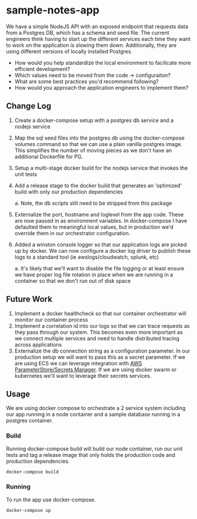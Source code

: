 # sample-notes-app

We have a simple NodeJS API with an exposed endpoint that requests data from a Postgres DB, which has a schema and seed file. The current engineers think having to start up the different services each time they want to work on the application is slowing them down. Additionally, they are using different versions of locally installed Postgres.
- How would you help standardize the local environment to facilicate more efficient development?
- Which values need to be moved from the code -> configuraiton?
- What are some best practices you'd recommend following?
- How would you approach the application engineers to implement them?

## Change Log

1. Create a docker-compose setup with a postgres db service and a nodejs service
2. Map the sql seed files into the postgres db using the docker-compose volumes command so that we can use a plain vanilla postgres image. This simplifies the number of moving pieces as we don't have an additional Dockerfile for PG.
3. Setup a multi-stage docker build for the nodejs service that invokes the unit tests
4. Add a release stage to the docker build that generates an 'optimized' build with only our production dependencies

   a. Note, the db scripts still need to be stripped from this package

5. Externalize the port, hostname and loglevel from the app code. These are now passed in as environment variables. In docker-compose I have defaulted them to meaningful local values, but in production we'd override them in our orchestrator configuration.
6. Added a winston console logger so that our application logs are picked up by docker. We can now configure a docker log driver to publish these logs to a standard tool (ie awslogs/cloudwatch, splunk, etc)

    a. It's likely that we'll want to disable the file logging or at least ensure we have proper log file rotation in place when we are running in a container so that we don't run out of disk space

## Future Work

1. Implement a docker healthcheck so that our container orchestrator will monitor our container process
2. Implement a correlation id into our logs so that we can trace requests as they pass through our system. This becomes even more important as we connect multiple services and need to handle distributed tracing across applications
3. Externalize the db connection string as a configuration parameter. In our production setup we will want to pass this as a secret parameter. If we are using ECS we can leverage integration with [AWS ParameterStore/Secrets Manager](https://docs.aws.amazon.com/AmazonECS/latest/developerguide/specifying-sensitive-data.html#secrets-envvar). If we are using docker swarm or kubernetes we'll want to leverage their secrets services.

## Usage

We are using docker compose to orchestrate a 2 service system including our app running in a node container and a sample database running in a postgres container.

### Build

Running docker-compose build will build our node container, run our unit tests and tag a release image that only holds the production code and production dependencies.

```sh
docker-compose build
```

### Running

To run the app use docker-compose.

```sh
docker-compose up
```

